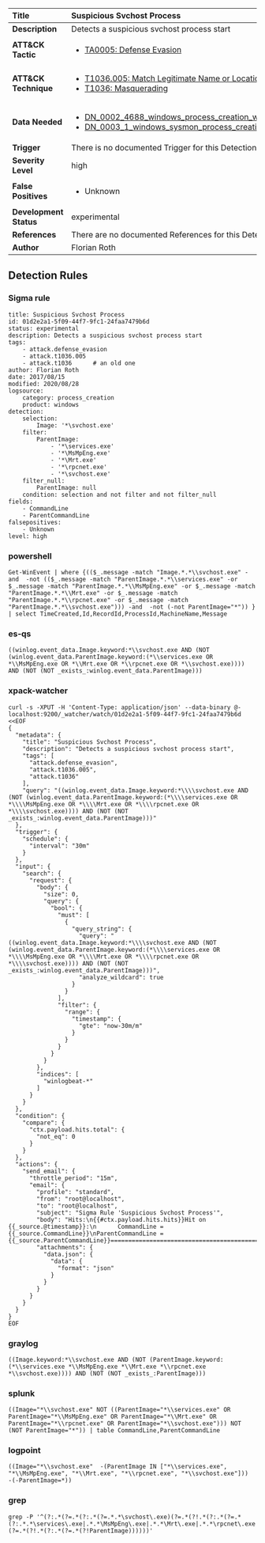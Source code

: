 | Title                    | Suspicious Svchost Process       |
|:-------------------------|:------------------|
| **Description**          | Detects a suspicious svchost process start |
| **ATT&amp;CK Tactic**    |  <ul><li>[TA0005: Defense Evasion](https://attack.mitre.org/tactics/TA0005)</li></ul>  |
| **ATT&amp;CK Technique** | <ul><li>[T1036.005: Match Legitimate Name or Location](https://attack.mitre.org/techniques/T1036/005)</li><li>[T1036: Masquerading](https://attack.mitre.org/techniques/T1036)</li></ul>  |
| **Data Needed**          | <ul><li>[DN_0002_4688_windows_process_creation_with_commandline](../Data_Needed/DN_0002_4688_windows_process_creation_with_commandline.md)</li><li>[DN_0003_1_windows_sysmon_process_creation](../Data_Needed/DN_0003_1_windows_sysmon_process_creation.md)</li></ul>  |
| **Trigger**              |  There is no documented Trigger for this Detection Rule yet  |
| **Severity Level**       | high |
| **False Positives**      | <ul><li>Unknown</li></ul>  |
| **Development Status**   | experimental |
| **References**           |  There are no documented References for this Detection Rule yet  |
| **Author**               | Florian Roth |


## Detection Rules

### Sigma rule

```
title: Suspicious Svchost Process
id: 01d2e2a1-5f09-44f7-9fc1-24faa7479b6d
status: experimental
description: Detects a suspicious svchost process start
tags:
    - attack.defense_evasion
    - attack.t1036.005
    - attack.t1036      # an old one
author: Florian Roth
date: 2017/08/15
modified: 2020/08/28
logsource:
    category: process_creation
    product: windows
detection:
    selection:
        Image: '*\svchost.exe'
    filter:
        ParentImage:
            - '*\services.exe'
            - '*\MsMpEng.exe'
            - '*\Mrt.exe'
            - '*\rpcnet.exe'
            - '*\svchost.exe'
    filter_null:
        ParentImage: null
    condition: selection and not filter and not filter_null
fields:
    - CommandLine
    - ParentCommandLine
falsepositives:
    - Unknown
level: high

```





### powershell
    
```
Get-WinEvent | where {(($_.message -match "Image.*.*\\svchost.exe" -and  -not (($_.message -match "ParentImage.*.*\\services.exe" -or $_.message -match "ParentImage.*.*\\MsMpEng.exe" -or $_.message -match "ParentImage.*.*\\Mrt.exe" -or $_.message -match "ParentImage.*.*\\rpcnet.exe" -or $_.message -match "ParentImage.*.*\\svchost.exe"))) -and  -not (-not ParentImage="*")) } | select TimeCreated,Id,RecordId,ProcessId,MachineName,Message
```


### es-qs
    
```
((winlog.event_data.Image.keyword:*\\svchost.exe AND (NOT (winlog.event_data.ParentImage.keyword:(*\\services.exe OR *\\MsMpEng.exe OR *\\Mrt.exe OR *\\rpcnet.exe OR *\\svchost.exe)))) AND (NOT (NOT _exists_:winlog.event_data.ParentImage)))
```


### xpack-watcher
    
```
curl -s -XPUT -H 'Content-Type: application/json' --data-binary @- localhost:9200/_watcher/watch/01d2e2a1-5f09-44f7-9fc1-24faa7479b6d <<EOF
{
  "metadata": {
    "title": "Suspicious Svchost Process",
    "description": "Detects a suspicious svchost process start",
    "tags": [
      "attack.defense_evasion",
      "attack.t1036.005",
      "attack.t1036"
    ],
    "query": "((winlog.event_data.Image.keyword:*\\\\svchost.exe AND (NOT (winlog.event_data.ParentImage.keyword:(*\\\\services.exe OR *\\\\MsMpEng.exe OR *\\\\Mrt.exe OR *\\\\rpcnet.exe OR *\\\\svchost.exe)))) AND (NOT (NOT _exists_:winlog.event_data.ParentImage)))"
  },
  "trigger": {
    "schedule": {
      "interval": "30m"
    }
  },
  "input": {
    "search": {
      "request": {
        "body": {
          "size": 0,
          "query": {
            "bool": {
              "must": [
                {
                  "query_string": {
                    "query": "((winlog.event_data.Image.keyword:*\\\\svchost.exe AND (NOT (winlog.event_data.ParentImage.keyword:(*\\\\services.exe OR *\\\\MsMpEng.exe OR *\\\\Mrt.exe OR *\\\\rpcnet.exe OR *\\\\svchost.exe)))) AND (NOT (NOT _exists_:winlog.event_data.ParentImage)))",
                    "analyze_wildcard": true
                  }
                }
              ],
              "filter": {
                "range": {
                  "timestamp": {
                    "gte": "now-30m/m"
                  }
                }
              }
            }
          }
        },
        "indices": [
          "winlogbeat-*"
        ]
      }
    }
  },
  "condition": {
    "compare": {
      "ctx.payload.hits.total": {
        "not_eq": 0
      }
    }
  },
  "actions": {
    "send_email": {
      "throttle_period": "15m",
      "email": {
        "profile": "standard",
        "from": "root@localhost",
        "to": "root@localhost",
        "subject": "Sigma Rule 'Suspicious Svchost Process'",
        "body": "Hits:\n{{#ctx.payload.hits.hits}}Hit on {{_source.@timestamp}}:\n      CommandLine = {{_source.CommandLine}}\nParentCommandLine = {{_source.ParentCommandLine}}================================================================================\n{{/ctx.payload.hits.hits}}",
        "attachments": {
          "data.json": {
            "data": {
              "format": "json"
            }
          }
        }
      }
    }
  }
}
EOF

```


### graylog
    
```
((Image.keyword:*\\svchost.exe AND (NOT (ParentImage.keyword:(*\\services.exe *\\MsMpEng.exe *\\Mrt.exe *\\rpcnet.exe *\\svchost.exe)))) AND (NOT (NOT _exists_:ParentImage)))
```


### splunk
    
```
((Image="*\\svchost.exe" NOT ((ParentImage="*\\services.exe" OR ParentImage="*\\MsMpEng.exe" OR ParentImage="*\\Mrt.exe" OR ParentImage="*\\rpcnet.exe" OR ParentImage="*\\svchost.exe"))) NOT (NOT ParentImage="*")) | table CommandLine,ParentCommandLine
```


### logpoint
    
```
((Image="*\\svchost.exe"  -(ParentImage IN ["*\\services.exe", "*\\MsMpEng.exe", "*\\Mrt.exe", "*\\rpcnet.exe", "*\\svchost.exe"]))  -(-ParentImage=*))
```


### grep
    
```
grep -P '^(?:.*(?=.*(?:.*(?=.*.*\svchost\.exe)(?=.*(?!.*(?:.*(?=.*(?:.*.*\services\.exe|.*.*\MsMpEng\.exe|.*.*\Mrt\.exe|.*.*\rpcnet\.exe|.*.*\svchost\.exe)))))))(?=.*(?!.*(?:.*(?=.*(?!ParentImage))))))'
```



